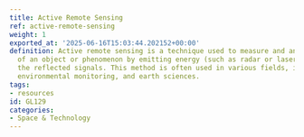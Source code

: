 ```yaml
---
title: Active Remote Sensing
ref: active-remote-sensing
weight: 1
exported_at: '2025-06-16T15:03:44.202152+00:00'
definition: Active remote sensing is a technique used to measure and analyze the characteristics
  of an object or phenomenon by emitting energy (such as radar or laser) and measuring
  the reflected signals. This method is often used in various fields, including meteorology,
  environmental monitoring, and earth sciences.
tags:
- resources
id: GL129
categories:
- Space & Technology
---
```



